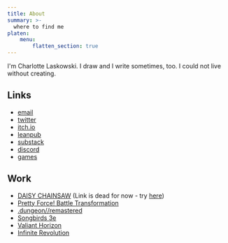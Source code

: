 ```yaml
---
title: About
summary: >-
  where to find me
platen:
    menu:
        flatten_section: true
---
```

I'm Charlotte Laskowski. I draw and I write sometimes, too. I could not live without creating.

## Links
 - [email](mailto:laskowskichar@gmail.com)
 - [twitter](https://twitter.com/basilisika)
 - [itch.io](https://selkie.itch.io)
 - [leanpub](https://leanpub.com/u/selkie)
 - [substack](https://papercult.substack.com/)
 - [discord](https://discord.gg/jWaM5dNwAD)
 - [games](https://bighog.games)

## Work
 - [DAISY CHAINSAW](https://selkie.itch.io/daisy-chainsaw) (Link is dead for now - try [here](https://bighog.games/games/daisychainsaw))
 - [Pretty Force! Battle Transformation](https://selkie.itch.io/pretty-force-battle-transformation)
 - [.dungeon//remastered](https://www.kickstarter.com/projects/s-o-c/dungeon-remastered)
 - [Songbirds 3e](https://johnbattle.itch.io/songbirds-3e)
 - [Valiant Horizon](https://binary-star-games.itch.io/valiant-horizon)
 - [Infinite Revolution](https://www.kickstarter.com/projects/gwencie/infinite-revolution)